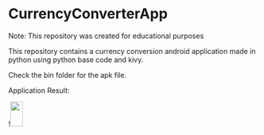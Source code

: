 # CurrencyConverterApp

Note: This repository was created for educational purposes

This repository contains a currency conversion android application made in python using python base code and kivy.

Check the bin folder for the apk file. 

Application Result:

  
!<img src="https://github.com/Ronn-M/CurrencyConverterApp/assets/117614337/60d43c61-bd92-490b-a308-ae7ef8f2a765" width="25" height="50">

